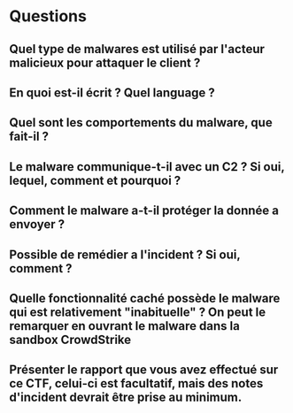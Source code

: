# Questions
## Quel type de malwares est utilisé par l'acteur malicieux pour attaquer le client ? 

## En quoi est-il écrit ? Quel language ? 

## Quel sont les comportements du malware, que fait-il ? 

## Le malware communique-t-il avec un C2 ? Si oui, lequel, comment et pourquoi ? 

## Comment le malware a-t-il protéger la donnée a envoyer ? 

## Possible de remédier a l'incident ? Si oui, comment ?

## Quelle fonctionnalité caché possède le malware qui est relativement "inabituelle" ? On peut le remarquer en ouvrant le malware dans la sandbox CrowdStrike 

## Présenter le rapport que vous avez effectué sur ce CTF, celui-ci est facultatif, mais des notes d'incident devrait être prise au minimum.